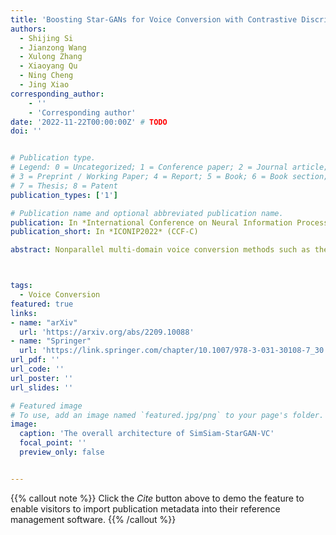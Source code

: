 ```yaml
---
title: 'Boosting Star-GANs for Voice Conversion with Contrastive Discriminator'
authors:
  - Shijing Si
  - Jianzong Wang
  - Xulong Zhang
  - Xiaoyang Qu
  - Ning Cheng
  - Jing Xiao 
corresponding_author:
    - ''
    - 'Corresponding author'
date: '2022-11-22T00:00:00Z' # TODO
doi: ''


# Publication type.
# Legend: 0 = Uncategorized; 1 = Conference paper; 2 = Journal article;
# 3 = Preprint / Working Paper; 4 = Report; 5 = Book; 6 = Book section;
# 7 = Thesis; 8 = Patent
publication_types: ['1']

# Publication name and optional abbreviated publication name.
publication: In *International Conference on Neural Information Processing*
publication_short: In *ICONIP2022* (CCF-C)

abstract: Nonparallel multi-domain voice conversion methods such as the StarGAN-VCs have been widely applied in many scenarios. However, the training of these models usually poses a challenge due to their complicated adversarial network architectures. To address this, in this work we leverage the state-of-the-art contrastive learning techniques and incorporate an efficient Siamese network structure into the StarGAN discriminator. Our method is called SimSiam-StarGAN-VC and it boosts the training stability and effectively prevents the discriminator overfitting issue in the training process. We conduct experiments on the Voice Conversion Challenge (VCC 2018) dataset, plus a user study to validate the performance of our framework. Our experimental results show that SimSiam-StarGAN-VC significantly outperforms existing StarGAN-VC methods in terms of both the objective and subjective metrics.



tags:
  - Voice Conversion
featured: true
links:
- name: "arXiv"
  url: 'https://arxiv.org/abs/2209.10088'
- name: "Springer"
  url: 'https://link.springer.com/chapter/10.1007/978-3-031-30108-7_30'
url_pdf: ''
url_code: ''
url_poster: ''
url_slides: ''

# Featured image
# To use, add an image named `featured.jpg/png` to your page's folder.
image:
  caption: 'The overall architecture of SimSiam-StarGAN-VC'
  focal_point: ''
  preview_only: false


---
```


{{% callout note %}}
Click the _Cite_ button above to demo the feature to enable visitors to import publication metadata into their reference management software.
{{% /callout %}}

